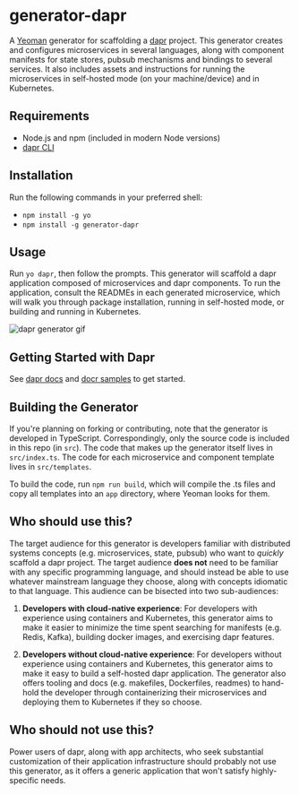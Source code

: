 # generator-dapr

A [Yeoman](http://yeoman.io) generator for scaffolding a [dapr](http://dapr.io) project. This generator creates and configures microservices in several languages, along with component manifests for state stores, pubsub mechanisms and bindings to several services. It also includes assets and instructions for running the microservices in self-hosted mode (on your machine/device) and in Kubernetes.

## Requirements

- Node.js and npm (included in modern Node versions)
- [dapr CLI](https://github.com/dapr/cli/releases)

## Installation

Run the following commands in your preferred shell:
- `npm install -g yo`
- `npm install -g generator-dapr`

## Usage

Run `yo dapr`, then follow the prompts. This generator will scaffold a dapr application composed of microservices and dapr components. To run the application, consult the READMEs in each generated microservice, which will walk you through package installation, running in self-hosted mode, or building and running in Kubernetes. 

![dapr generator gif](https://raw.githubusercontent.com/dapr/generator-dapr/HEAD/dapr-generator.gif)

## Getting Started with Dapr

See [dapr docs](https://github.com/dapr/docs) and [docr samples](https://github.com/dapr/samples) to get started.

## Building the Generator

If you're planning on forking or contributing, note that the generator is developed in TypeScript. Correspondingly, only the source code is included in this repo (in `src`). The code that makes up the generator itself lives in `src/index.ts`. The code for each microservice and component template lives in `src/templates`.

To build the code, run `npm run build`, which will compile the .ts files and copy all templates into an `app` directory, where Yeoman looks for them.

## Who should use this?

The target audience for this generator is developers familiar with distributed systems concepts (e.g. microservices, state, pubsub) who want to _quickly_ scaffold a dapr project. The target audience **does not** need to be familiar with any specific programming language, and should instead be able to use whatever mainstream language they choose, along with concepts idiomatic to that language. This audience can be bisected into two sub-audiences:

1. **Developers with cloud-native experience**: For developers with experience using containers and Kubernetes, this generator aims to make it easier to minimize the time spent searching for manifests (e.g. Redis, Kafka), building docker images, and exercising dapr features.

2. **Developers without cloud-native experience**: For developers without experience using containers and Kubernetes, this generator aims to make it easy to build a self-hosted dapr application. The generator also offers tooling and docs (e.g. makefiles, Dockerfiles, readmes) to hand-hold the developer through containerizing their microservices and deploying them to Kubernetes if they so choose.

## Who should not use this?
Power users of dapr, along with app architects, who seek substantial customization of their application infrastructure should probably not use this generator, as it offers a generic application that won't satisfy highly-specific needs.
